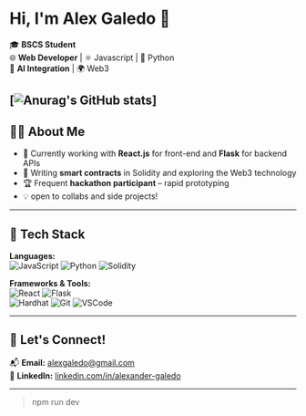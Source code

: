 # Hi, I'm Alex Galedo 👋

🎓 **BSCS Student**  
🌐 **Web Developer** | ⚛️ Javascript | 🐍 Python  
🧠 **AI Integration** | 🌍 Web3


[![Anurag's GitHub stats](https://github-readme-stats.vercel.app/api?username=AlexGaledolayout=compact&theme=tokyonight&hide_border=true)]
---



## 👨‍💻 About Me

- 🔧 Currently working with **React.js** for front-end and **Flask** for backend APIs
- 🔗 Writing **smart contracts** in Solidity and exploring the Web3 technology
- 🏆 Frequent **hackathon participant** – rapid prototyping 
- 💡 open to collabs and side projects!

---

## 🚀 Tech Stack

**Languages:**  
![JavaScript](https://img.shields.io/badge/-JavaScript-black?style=flat-square&logo=javascript) 
![Python](https://img.shields.io/badge/-Python-black?style=flat-square&logo=python) 
![Solidity](https://img.shields.io/badge/-Solidity-black?style=flat-square&logo=solidity)

**Frameworks & Tools:**  
![React](https://img.shields.io/badge/-React-black?style=flat-square&logo=react) 
![Flask](https://img.shields.io/badge/-Flask-black?style=flat-square&logo=flask)  
![Hardhat](https://img.shields.io/badge/-Hardhat-black?style=flat-square&logo=ethereum)
![Git](https://img.shields.io/badge/-Git-black?style=flat-square&logo=git)
![VSCode](https://img.shields.io/badge/-VSCode-black?style=flat-square&logo=visual-studio-code)

---

## 🤝 Let's Connect!

📬 **Email:** [alexgaledo@gmail.com](mailto:alexgaledo@gmail.com)  
🔗 **LinkedIn:** [linkedin.com/in/alexander-galedo](https://www.linkedin.com/in/alexander-galedo)

---


> npm run dev
